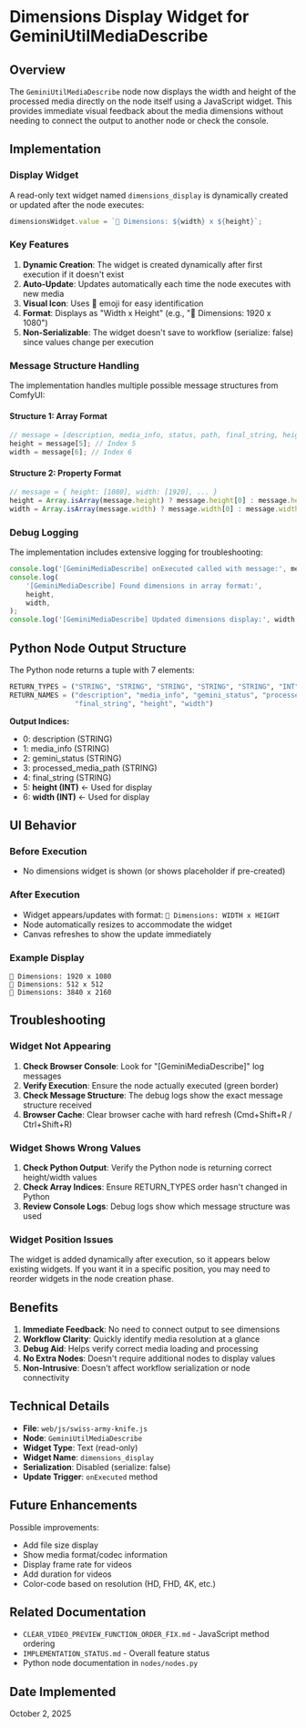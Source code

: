 # Dimensions Display Widget for GeminiUtilMediaDescribe

## Overview

The `GeminiUtilMediaDescribe` node now displays the width and height of the processed media directly on the node itself using a JavaScript widget. This provides immediate visual feedback about the media dimensions without needing to connect the output to another node or check the console.

## Implementation

### Display Widget

A read-only text widget named `dimensions_display` is dynamically created or updated after the node executes:

```javascript
dimensionsWidget.value = `📐 Dimensions: ${width} x ${height}`;
```

### Key Features

1. **Dynamic Creation**: The widget is created dynamically after first execution if it doesn't exist
2. **Auto-Update**: Updates automatically each time the node executes with new media
3. **Visual Icon**: Uses 📐 emoji for easy identification
4. **Format**: Displays as "Width x Height" (e.g., "📐 Dimensions: 1920 x 1080")
5. **Non-Serializable**: The widget doesn't save to workflow (serialize: false) since values change per execution

### Message Structure Handling

The implementation handles multiple possible message structures from ComfyUI:

#### Structure 1: Array Format

```javascript
// message = [description, media_info, status, path, final_string, height, width]
height = message[5]; // Index 5
width = message[6]; // Index 6
```

#### Structure 2: Property Format

```javascript
// message = { height: [1080], width: [1920], ... }
height = Array.isArray(message.height) ? message.height[0] : message.height;
width = Array.isArray(message.width) ? message.width[0] : message.width;
```

### Debug Logging

The implementation includes extensive logging for troubleshooting:

```javascript
console.log('[GeminiMediaDescribe] onExecuted called with message:', message);
console.log(
    '[GeminiMediaDescribe] Found dimensions in array format:',
    height,
    width,
);
console.log('[GeminiMediaDescribe] Updated dimensions display:', width, height);
```

## Python Node Output Structure

The Python node returns a tuple with 7 elements:

```python
RETURN_TYPES = ("STRING", "STRING", "STRING", "STRING", "STRING", "INT", "INT")
RETURN_NAMES = ("description", "media_info", "gemini_status", "processed_media_path",
                "final_string", "height", "width")
```

**Output Indices:**

- 0: description (STRING)
- 1: media_info (STRING)
- 2: gemini_status (STRING)
- 3: processed_media_path (STRING)
- 4: final_string (STRING)
- 5: **height (INT)** ← Used for display
- 6: **width (INT)** ← Used for display

## UI Behavior

### Before Execution

- No dimensions widget is shown (or shows placeholder if pre-created)

### After Execution

- Widget appears/updates with format: `📐 Dimensions: WIDTH x HEIGHT`
- Node automatically resizes to accommodate the widget
- Canvas refreshes to show the update immediately

### Example Display

```
📐 Dimensions: 1920 x 1080
📐 Dimensions: 512 x 512
📐 Dimensions: 3840 x 2160
```

## Troubleshooting

### Widget Not Appearing

1. **Check Browser Console**: Look for "[GeminiMediaDescribe]" log messages
2. **Verify Execution**: Ensure the node actually executed (green border)
3. **Check Message Structure**: The debug logs show the exact message structure received
4. **Browser Cache**: Clear browser cache with hard refresh (Cmd+Shift+R / Ctrl+Shift+R)

### Widget Shows Wrong Values

1. **Check Python Output**: Verify the Python node is returning correct height/width values
2. **Check Array Indices**: Ensure RETURN_TYPES order hasn't changed in Python
3. **Review Console Logs**: Debug logs show which message structure was used

### Widget Position Issues

The widget is added dynamically after execution, so it appears below existing widgets. If you want it in a specific position, you may need to reorder widgets in the node creation phase.

## Benefits

1. **Immediate Feedback**: No need to connect output to see dimensions
2. **Workflow Clarity**: Quickly identify media resolution at a glance
3. **Debug Aid**: Helps verify correct media loading and processing
4. **No Extra Nodes**: Doesn't require additional nodes to display values
5. **Non-Intrusive**: Doesn't affect workflow serialization or node connectivity

## Technical Details

- **File**: `web/js/swiss-army-knife.js`
- **Node**: `GeminiUtilMediaDescribe`
- **Widget Type**: Text (read-only)
- **Widget Name**: `dimensions_display`
- **Serialization**: Disabled (serialize: false)
- **Update Trigger**: `onExecuted` method

## Future Enhancements

Possible improvements:

- Add file size display
- Show media format/codec information
- Display frame rate for videos
- Add duration for videos
- Color-code based on resolution (HD, FHD, 4K, etc.)

## Related Documentation

- `CLEAR_VIDEO_PREVIEW_FUNCTION_ORDER_FIX.md` - JavaScript method ordering
- `IMPLEMENTATION_STATUS.md` - Overall feature status
- Python node documentation in `nodes/nodes.py`

## Date Implemented

October 2, 2025
